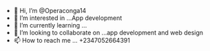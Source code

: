 - 👋 Hi, I’m @Operaconga14
- 👀 I’m interested in ...App development
- 🌱 I’m currently learning ...
- 💞️ I’m looking to collaborate on ...app development and web design
- 📫 How to reach me ... +2347052664391

<!---
Operaconga14/Operaconga14 is a ✨ special ✨ repository because its `README.md` (this file) appears on your GitHub profile.
You can click the Preview link to take a look at your changes.
--->
